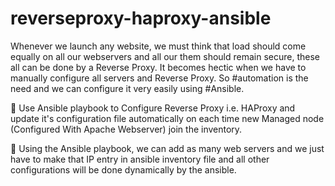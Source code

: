 # reverseproxy-haproxy-ansible

Whenever we launch any website, we must think that load should come equally on all our webservers and all our them should remain secure, these all can be done by a Reverse Proxy.
It becomes hectic when we have to manually configure all servers and Reverse Proxy.
So #automation is the need and we can configure it very easily using #Ansible.


📌 Use Ansible playbook to Configure Reverse Proxy i.e. HAProxy and update it's configuration file automatically on each time new Managed node (Configured With Apache Webserver) join the inventory.

🔹 Using the Ansible playbook, we can add as many web servers and we just have to make that IP entry in ansible inventory file and all other configurations will be done dynamically by the ansible.
